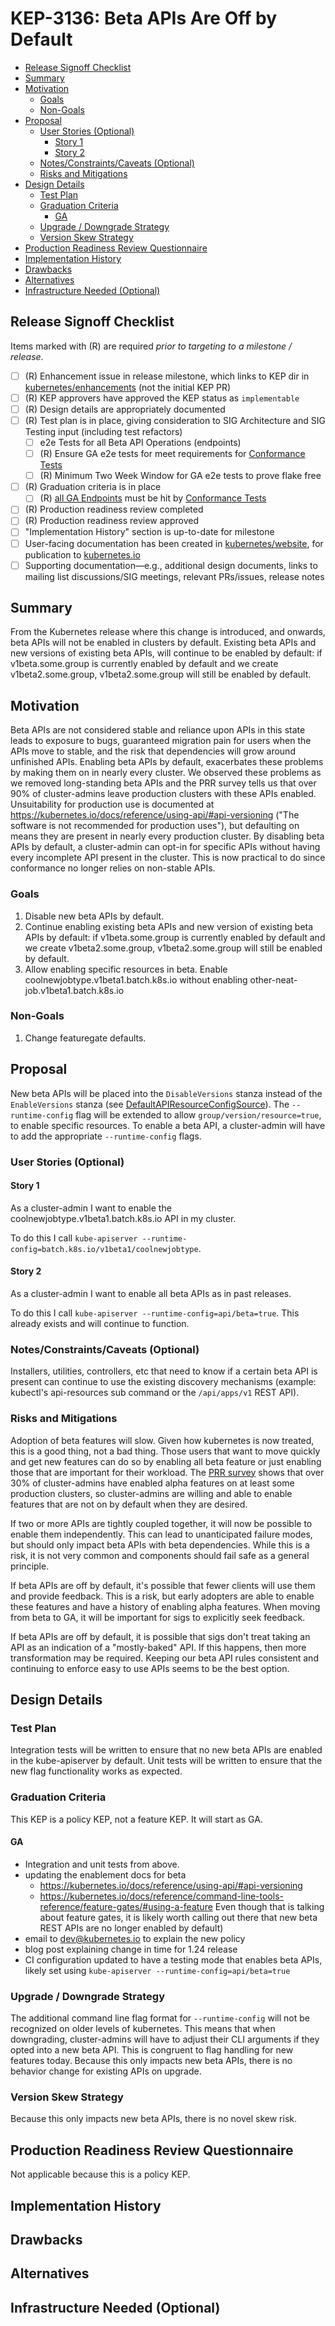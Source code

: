 <!--
**Note:** When your KEP is complete, all of these comment blocks should be removed.

To get started with this template:

- [ ] **Pick a hosting SIG.**
  Make sure that the problem space is something the SIG is interested in taking
  up. KEPs should not be checked in without a sponsoring SIG.
- [ ] **Create an issue in kubernetes/enhancements**
  When filing an enhancement tracking issue, please make sure to complete all
  fields in that template. One of the fields asks for a link to the KEP. You
  can leave that blank until this KEP is filed, and then go back to the
  enhancement and add the link.
- [ ] **Make a copy of this template directory.**
  Copy this template into the owning SIG's directory and name it
  `NNNN-short-descriptive-title`, where `NNNN` is the issue number (with no
  leading-zero padding) assigned to your enhancement above.
- [ ] **Fill out as much of the kep.yaml file as you can.**
  At minimum, you should fill in the "Title", "Authors", "Owning-sig",
  "Status", and date-related fields.
- [ ] **Fill out this file as best you can.**
  At minimum, you should fill in the "Summary" and "Motivation" sections.
  These should be easy if you've preflighted the idea of the KEP with the
  appropriate SIG(s).
- [ ] **Create a PR for this KEP.**
  Assign it to people in the SIG who are sponsoring this process.
- [ ] **Merge early and iterate.**
  Avoid getting hung up on specific details and instead aim to get the goals of
  the KEP clarified and merged quickly. The best way to do this is to just
  start with the high-level sections and fill out details incrementally in
  subsequent PRs.

Just because a KEP is merged does not mean it is complete or approved. Any KEP
marked as `provisional` is a working document and subject to change. You can
denote sections that are under active debate as follows:

```
<<[UNRESOLVED optional short context or usernames ]>>
Stuff that is being argued.
<<[/UNRESOLVED]>>
```

When editing KEPS, aim for tightly-scoped, single-topic PRs to keep discussions
focused. If you disagree with what is already in a document, open a new PR
with suggested changes.

One KEP corresponds to one "feature" or "enhancement" for its whole lifecycle.
You do not need a new KEP to move from beta to GA, for example. If
new details emerge that belong in the KEP, edit the KEP. Once a feature has become
"implemented", major changes should get new KEPs.

The canonical place for the latest set of instructions (and the likely source
of this file) is [here](/keps/NNNN-kep-template/README.md).

**Note:** Any PRs to move a KEP to `implementable`, or significant changes once
it is marked `implementable`, must be approved by each of the KEP approvers.
If none of those approvers are still appropriate, then changes to that list
should be approved by the remaining approvers and/or the owning SIG (or
SIG Architecture for cross-cutting KEPs).
-->
# KEP-3136: Beta APIs Are Off by Default

<!--
This is the title of your KEP. Keep it short, simple, and descriptive. A good
title can help communicate what the KEP is and should be considered as part of
any review.
-->

<!--
A table of contents is helpful for quickly jumping to sections of a KEP and for
highlighting any additional information provided beyond the standard KEP
template.

Ensure the TOC is wrapped with
  <code>&lt;!-- toc --&rt;&lt;!-- /toc --&rt;</code>
tags, and then generate with `hack/update-toc.sh`.
-->

<!-- toc -->
- [Release Signoff Checklist](#release-signoff-checklist)
- [Summary](#summary)
- [Motivation](#motivation)
  - [Goals](#goals)
  - [Non-Goals](#non-goals)
- [Proposal](#proposal)
  - [User Stories (Optional)](#user-stories-optional)
    - [Story 1](#story-1)
    - [Story 2](#story-2)
  - [Notes/Constraints/Caveats (Optional)](#notesconstraintscaveats-optional)
  - [Risks and Mitigations](#risks-and-mitigations)
- [Design Details](#design-details)
  - [Test Plan](#test-plan)
  - [Graduation Criteria](#graduation-criteria)
    - [GA](#ga)
  - [Upgrade / Downgrade Strategy](#upgrade--downgrade-strategy)
  - [Version Skew Strategy](#version-skew-strategy)
- [Production Readiness Review Questionnaire](#production-readiness-review-questionnaire)
- [Implementation History](#implementation-history)
- [Drawbacks](#drawbacks)
- [Alternatives](#alternatives)
- [Infrastructure Needed (Optional)](#infrastructure-needed-optional)
<!-- /toc -->

## Release Signoff Checklist

<!--
**ACTION REQUIRED:** In order to merge code into a release, there must be an
issue in [kubernetes/enhancements] referencing this KEP and targeting a release
milestone **before the [Enhancement Freeze](https://git.k8s.io/sig-release/releases)
of the targeted release**.

For enhancements that make changes to code or processes/procedures in core
Kubernetes—i.e., [kubernetes/kubernetes], we require the following Release
Signoff checklist to be completed.

Check these off as they are completed for the Release Team to track. These
checklist items _must_ be updated for the enhancement to be released.
-->

Items marked with (R) are required *prior to targeting to a milestone / release*.

- [ ] (R) Enhancement issue in release milestone, which links to KEP dir in [kubernetes/enhancements] (not the initial KEP PR)
- [ ] (R) KEP approvers have approved the KEP status as `implementable`
- [ ] (R) Design details are appropriately documented
- [ ] (R) Test plan is in place, giving consideration to SIG Architecture and SIG Testing input (including test refactors)
  - [ ] e2e Tests for all Beta API Operations (endpoints)
  - [ ] (R) Ensure GA e2e tests for meet requirements for [Conformance Tests](https://github.com/kubernetes/community/blob/master/contributors/devel/sig-architecture/conformance-tests.md) 
  - [ ] (R) Minimum Two Week Window for GA e2e tests to prove flake free
- [ ] (R) Graduation criteria is in place
  - [ ] (R) [all GA Endpoints](https://github.com/kubernetes/community/pull/1806) must be hit by [Conformance Tests](https://github.com/kubernetes/community/blob/master/contributors/devel/sig-architecture/conformance-tests.md) 
- [ ] (R) Production readiness review completed
- [ ] (R) Production readiness review approved
- [ ] "Implementation History" section is up-to-date for milestone
- [ ] User-facing documentation has been created in [kubernetes/website], for publication to [kubernetes.io]
- [ ] Supporting documentation—e.g., additional design documents, links to mailing list discussions/SIG meetings, relevant PRs/issues, release notes

<!--
**Note:** This checklist is iterative and should be reviewed and updated every time this enhancement is being considered for a milestone.
-->

[kubernetes.io]: https://kubernetes.io/
[kubernetes/enhancements]: https://git.k8s.io/enhancements
[kubernetes/kubernetes]: https://git.k8s.io/kubernetes
[kubernetes/website]: https://git.k8s.io/website

## Summary

From the Kubernetes release where this change is introduced, and onwards, beta APIs will not be enabled in clusters by default.
Existing beta APIs and new versions of existing beta APIs, will continue to be enabled by default: 
if v1beta.some.group is currently enabled by default and we create v1beta2.some.group, v1beta2.some.group will still be enabled by default.

## Motivation

Beta APIs are not considered stable and reliance upon APIs in this state leads to exposure to bugs,
guaranteed migration pain for users when the APIs move to stable, and the risk that dependencies will
grow around unfinished APIs.
Enabling beta APIs by default, exacerbates these problems by making them on in nearly every cluster.
We observed these problems as we removed long-standing beta APIs and the PRR survey tells us that over
90% of cluster-admins leave production clusters with these APIs enabled.
Unsuitability for production use is documented at https://kubernetes.io/docs/reference/using-api/#api-versioning 
("The software is not recommended for production uses"), but defaulting on means they are present in nearly every 
production cluster.
By disabling beta APIs by default, a cluster-admin can opt-in for specific APIs without having every
incomplete API present in the cluster.
This is now practical to do since conformance no longer relies on non-stable APIs.

### Goals

1. Disable new beta APIs by default.
2. Continue enabling existing beta APIs and new version of existing beta APIs by default:
   if v1beta.some.group is currently enabled by default and we create v1beta2.some.group, v1beta2.some.group will still be enabled by default.
3. Allow enabling specific resources in beta.  Enable coolnewjobtype.v1beta1.batch.k8s.io without enabling other-neat-job.v1beta1.batch.k8s.io

### Non-Goals

1. Change featuregate defaults.

## Proposal

New beta APIs will be placed into the `DisableVersions` stanza instead of the `EnableVersions` stanza (see [DefaultAPIResourceConfigSource](https://github.com/kubernetes/kubernetes/blob/0669da445fa8c1ae07c15c0827f0e83da11cbe58/pkg/controlplane/instance.go#L643)).
The `--runtime-config` flag will be extended to allow `group/version/resource=true`, to enable specific resources.
To enable a beta API, a cluster-admin will have to add the appropriate `--runtime-config` flags.

### User Stories (Optional)

#### Story 1

As a cluster-admin I want to enable the coolnewjobtype.v1beta1.batch.k8s.io API in my cluster.

To do this I call `kube-apiserver --runtime-config=batch.k8s.io/v1beta1/coolnewjobtype`.

#### Story 2

As a cluster-admin I want to enable all beta APIs as in past releases.

To do this I call `kube-apiserver --runtime-config=api/beta=true`.
This already exists and will continue to function.


### Notes/Constraints/Caveats (Optional)

Installers, utilities, controllers, etc that need to know if a certain beta API is present can continue to use the
existing discovery mechanisms (example: kubectl's api-resources sub command or the `/api/apps/v1` REST API).

### Risks and Mitigations

Adoption of beta features will slow.
Given how kubernetes is now treated, this is a good thing, not a bad thing.
Those users that want to move quickly and get new features can do so by enabling all beta feature
or just enabling those that are important for their workload.
The [PRR survey](https://datastudio.google.com/reporting/2e9c7439-202b-48a9-8c57-4459e0d69c8d/page/Cv5HB) shows that 
over 30% of cluster-admins have enabled alpha features on at least some production clusters, so cluster-admins are willing and able to enable features
that are not on by default when they are desired.

If two or more APIs are tightly coupled together, it will now be possible to enable them independently.
This can lead to unanticipated failure modes, but should only impact beta APIs with beta dependencies.
While this is a risk, it is not very common and components should fail safe as a general principle.

If beta APIs are off by default, it's possible that fewer clients will use them and provide feedback.
This is a risk, but early adopters are able to enable these features and have a history of enabling alpha features.
When moving from beta to GA, it will be important for sigs to explicitly seek feedback.

If beta APIs are off by default, it is possible that sigs don't treat taking an API as an indication of a "mostly-baked" API.
If this happens, then more transformation may be required.
Keeping our beta API rules consistent and continuing to enforce easy to use APIs seems to be the best option.

## Design Details

<!--
This section should contain enough information that the specifics of your
change are understandable. This may include API specs (though not always
required) or even code snippets. If there's any ambiguity about HOW your
proposal will be implemented, this is the place to discuss them.
-->

### Test Plan

Integration tests will be written to ensure that no new beta APIs are enabled in the kube-apiserver by default.
Unit tests will be written to ensure that the new flag functionality works as expected.

### Graduation Criteria

This KEP is a policy KEP, not a feature KEP.  It will start as GA.

#### GA

- Integration and unit tests from above.
- updating the enablement docs for beta
  - https://kubernetes.io/docs/reference/using-api/#api-versioning
  - https://kubernetes.io/docs/reference/command-line-tools-reference/feature-gates/#using-a-feature 
    Even though that is talking about feature gates, it is likely worth calling out there that new beta REST APIs are no
    longer enabled by default)
- email to dev@kubernetes.io to explain the new policy
- blog post explaining change in time for 1.24 release
- CI configuration updated to have a testing mode that enables beta APIs, likely set using `kube-apiserver --runtime-config=api/beta=true`

### Upgrade / Downgrade Strategy

The additional command line flag format for `--runtime-config` will not be recognized on older levels of kubernetes.
This means that when downgrading, cluster-admins will have to adjust their CLI arguments if they opted into a new beta API.
This is congruent to flag handling for new features today.
Because this only impacts new beta APIs, there is no behavior change for existing APIs on upgrade.

### Version Skew Strategy

Because this only impacts new beta APIs, there is no novel skew risk.

## Production Readiness Review Questionnaire

Not applicable because this is a policy KEP.

## Implementation History

<!--
Major milestones in the lifecycle of a KEP should be tracked in this section.
Major milestones might include:
- the `Summary` and `Motivation` sections being merged, signaling SIG acceptance
- the `Proposal` section being merged, signaling agreement on a proposed design
- the date implementation started
- the first Kubernetes release where an initial version of the KEP was available
- the version of Kubernetes where the KEP graduated to general availability
- when the KEP was retired or superseded
-->

## Drawbacks

<!--
Why should this KEP _not_ be implemented?
-->

## Alternatives

<!--
What other approaches did you consider, and why did you rule them out? These do
not need to be as detailed as the proposal, but should include enough
information to express the idea and why it was not acceptable.
-->

## Infrastructure Needed (Optional)

<!--
Use this section if you need things from the project/SIG. Examples include a
new subproject, repos requested, or GitHub details. Listing these here allows a
SIG to get the process for these resources started right away.
-->
